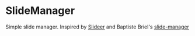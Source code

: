 # SlideManager
Simple slide manager. Inspired by [Slideer](https://github.com/liqueflies/slideer) and Baptiste Briel's [slide-manager](https://github.com/baptistebriel/slider-manager)

